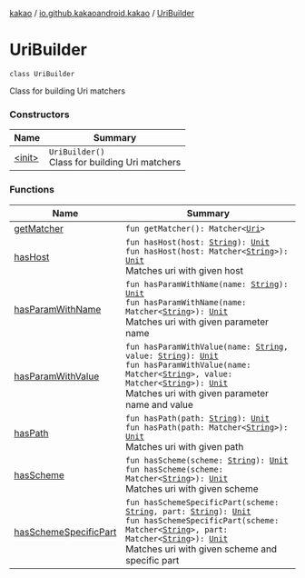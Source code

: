 [kakao](../../index.md) / [io.github.kakaoandroid.kakao](../index.md) / [UriBuilder](./index.md)

# UriBuilder

`class UriBuilder`

Class for building Uri matchers

### Constructors

| Name | Summary |
|---|---|
| [&lt;init&gt;](-init-.md) | `UriBuilder()`<br>Class for building Uri matchers |

### Functions

| Name | Summary |
|---|---|
| [getMatcher](get-matcher.md) | `fun getMatcher(): Matcher<`[`Uri`](https://developer.android.com/reference/android/net/Uri.html)`>` |
| [hasHost](has-host.md) | `fun hasHost(host: `[`String`](https://kotlinlang.org/api/latest/jvm/stdlib/kotlin/-string/index.html)`): `[`Unit`](https://kotlinlang.org/api/latest/jvm/stdlib/kotlin/-unit/index.html)<br>`fun hasHost(host: Matcher<`[`String`](https://kotlinlang.org/api/latest/jvm/stdlib/kotlin/-string/index.html)`>): `[`Unit`](https://kotlinlang.org/api/latest/jvm/stdlib/kotlin/-unit/index.html)<br>Matches uri with given host |
| [hasParamWithName](has-param-with-name.md) | `fun hasParamWithName(name: `[`String`](https://kotlinlang.org/api/latest/jvm/stdlib/kotlin/-string/index.html)`): `[`Unit`](https://kotlinlang.org/api/latest/jvm/stdlib/kotlin/-unit/index.html)<br>`fun hasParamWithName(name: Matcher<`[`String`](https://kotlinlang.org/api/latest/jvm/stdlib/kotlin/-string/index.html)`>): `[`Unit`](https://kotlinlang.org/api/latest/jvm/stdlib/kotlin/-unit/index.html)<br>Matches uri with given parameter name |
| [hasParamWithValue](has-param-with-value.md) | `fun hasParamWithValue(name: `[`String`](https://kotlinlang.org/api/latest/jvm/stdlib/kotlin/-string/index.html)`, value: `[`String`](https://kotlinlang.org/api/latest/jvm/stdlib/kotlin/-string/index.html)`): `[`Unit`](https://kotlinlang.org/api/latest/jvm/stdlib/kotlin/-unit/index.html)<br>`fun hasParamWithValue(name: Matcher<`[`String`](https://kotlinlang.org/api/latest/jvm/stdlib/kotlin/-string/index.html)`>, value: Matcher<`[`String`](https://kotlinlang.org/api/latest/jvm/stdlib/kotlin/-string/index.html)`>): `[`Unit`](https://kotlinlang.org/api/latest/jvm/stdlib/kotlin/-unit/index.html)<br>Matches uri with given parameter name and value |
| [hasPath](has-path.md) | `fun hasPath(path: `[`String`](https://kotlinlang.org/api/latest/jvm/stdlib/kotlin/-string/index.html)`): `[`Unit`](https://kotlinlang.org/api/latest/jvm/stdlib/kotlin/-unit/index.html)<br>`fun hasPath(path: Matcher<`[`String`](https://kotlinlang.org/api/latest/jvm/stdlib/kotlin/-string/index.html)`>): `[`Unit`](https://kotlinlang.org/api/latest/jvm/stdlib/kotlin/-unit/index.html)<br>Matches uri with given path |
| [hasScheme](has-scheme.md) | `fun hasScheme(scheme: `[`String`](https://kotlinlang.org/api/latest/jvm/stdlib/kotlin/-string/index.html)`): `[`Unit`](https://kotlinlang.org/api/latest/jvm/stdlib/kotlin/-unit/index.html)<br>`fun hasScheme(scheme: Matcher<`[`String`](https://kotlinlang.org/api/latest/jvm/stdlib/kotlin/-string/index.html)`>): `[`Unit`](https://kotlinlang.org/api/latest/jvm/stdlib/kotlin/-unit/index.html)<br>Matches uri with given scheme |
| [hasSchemeSpecificPart](has-scheme-specific-part.md) | `fun hasSchemeSpecificPart(scheme: `[`String`](https://kotlinlang.org/api/latest/jvm/stdlib/kotlin/-string/index.html)`, part: `[`String`](https://kotlinlang.org/api/latest/jvm/stdlib/kotlin/-string/index.html)`): `[`Unit`](https://kotlinlang.org/api/latest/jvm/stdlib/kotlin/-unit/index.html)<br>`fun hasSchemeSpecificPart(scheme: Matcher<`[`String`](https://kotlinlang.org/api/latest/jvm/stdlib/kotlin/-string/index.html)`>, part: Matcher<`[`String`](https://kotlinlang.org/api/latest/jvm/stdlib/kotlin/-string/index.html)`>): `[`Unit`](https://kotlinlang.org/api/latest/jvm/stdlib/kotlin/-unit/index.html)<br>Matches uri with given scheme and specific part |

